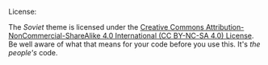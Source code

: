 License:

The _Soviet_ theme is licensed under the [Creative Commons Attribution-NonCommercial-ShareAlike 4.0 International (CC BY-NC-SA 4.0) License](https://creativecommons.org/licenses/by-nc-sa/4.0/). Be well aware of what that means for your code before you use this. It's _the people's_ code.

